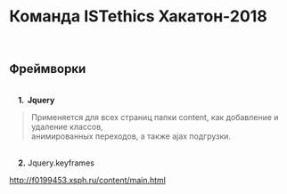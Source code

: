 # Команда ISTethics Хакатон-2018

 &nbsp;&nbsp;&nbsp;&nbsp;<h2> Фреймворки </h2>
 <br/>&nbsp;&nbsp;&nbsp;&nbsp;<strong>1. &nbsp;Jquery </strong> 
 <br/><p><blockquote> Применяется для всех страниц папки content, как добавление и удаление классов, <br/> анимированных переходов,
а также ajax подгрузки.</blockquote></p>
 <br/>&nbsp;&nbsp;&nbsp;&nbsp;<strong>2.</strong> Jquery.keyframes
 



http://f0199453.xsph.ru/content/main.html
